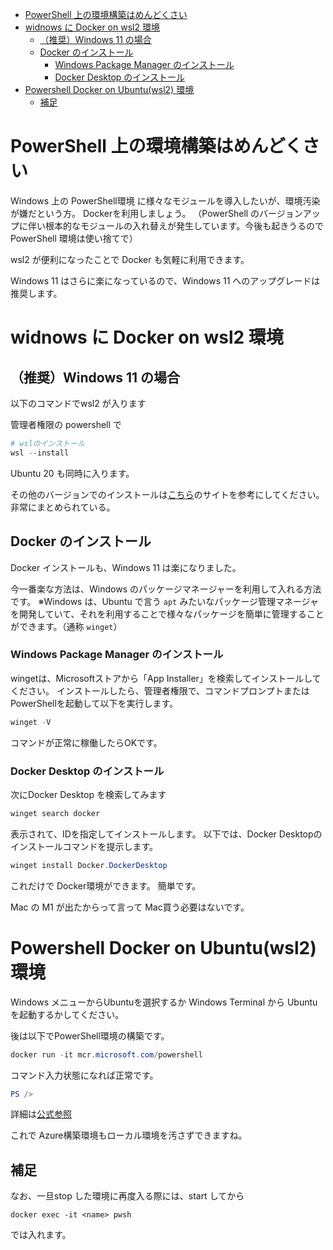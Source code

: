 - [PowerShell 上の環境構築はめんどくさい](#powershell-上の環境構築はめんどくさい)
- [widnows に Docker on wsl2 環境](#widnows-に-docker-on-wsl2-環境)
  - [（推奨）Windows 11 の場合](#推奨windows-11-の場合)
  - [Docker のインストール](#docker-のインストール)
    - [Windows Package Manager のインストール](#windows-package-manager-のインストール)
    - [Docker Desktop のインストール](#docker-desktop-のインストール)
- [Powershell Docker on Ubuntu(wsl2) 環境](#powershell-docker-on-ubuntuwsl2-環境)
  - [補足](#補足)
# PowerShell 上の環境構築はめんどくさい

Windows 上の PowerShell環境 に様々なモジュールを導入したいが、環境汚染が嫌だという方。
Dockerを利用しましょう。
（PowerShell のバージョンアップに伴い根本的なモジュールの入れ替えが発生しています。今後も起きうるので PowerShell 環境は使い捨てで）

wsl2 が便利になったことで Docker も気軽に利用できます。

Windows 11 はさらに楽になっているので、Windows 11 へのアップグレードは推奨します。

# widnows に Docker on wsl2 環境 

## （推奨）Windows 11 の場合

以下のコマンドでwsl2 が入ります

管理者権限の powershell で
``` powershell
# wslのインストール
wsl --install
```

Ubuntu 20 も同時に入ります。

その他のバージョンでのインストールは[こちら](https://zenn.dev/rhene/articles/wsl2-on-win11-or-win10)のサイトを参考にしてください。
非常にまとめられている。


## Docker のインストール

Docker インストールも、Windows 11 は楽になりました。

今一番楽な方法は、Windows のパッケージマネージャーを利用して入れる方法です。
※Windows は、Ubuntu で言う ```apt``` みたいなパッケージ管理マネージャを開発していて、それを利用することで様々なパッケージを簡単に管理することができます。（通称 ```winget```）

### Windows Package Manager のインストール

wingetは、Microsoftストアから「App Installer」を検索してインストールしてください。
インストールしたら、管理者権限で、コマンドプロンプトまたはPowerShellを起動して以下を実行します。

```powershell
winget -V
```
コマンドが正常に稼働したらOKです。

### Docker Desktop のインストール

次にDocker Desktop を検索してみます

```powershell
winget search docker
```
表示されて、IDを指定してインストールします。
以下では、Docker Desktopのインストールコマンドを提示します。

```powershell
winget install Docker.DockerDesktop
```

これだけで Docker環境ができます。
簡単です。

Mac の M1 が出たからって言って Mac買う必要はないです。

# Powershell Docker on Ubuntu(wsl2) 環境

Windows メニューからUbuntuを選択するか
Windows Terminal から Ubuntuを起動するかしてください。

後は以下でPowerShell環境の構築です。

```powershell
docker run -it mcr.microsoft.com/powershell
```

コマンド入力状態になれば正常です。

```powershell
PS />
```

詳細は[公式参照](https://docs.microsoft.com/ja-jp/powershell/scripting/install/powershell-in-docker?view=powershell-7.2)



これで Azure構築環境もローカル環境を汚さずできますね。

## 補足

なお、一旦stop した環境に再度入る際には、start してから
```
docker exec -it <name> pwsh
```
では入れます。
